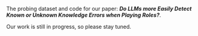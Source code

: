 The probing dataset and code for our paper: _**Do LLMs more Easily Detect Known or Unknown Knowledge Errors when Playing Roles?**_. 

Our work is still in progress, so please stay tuned.
